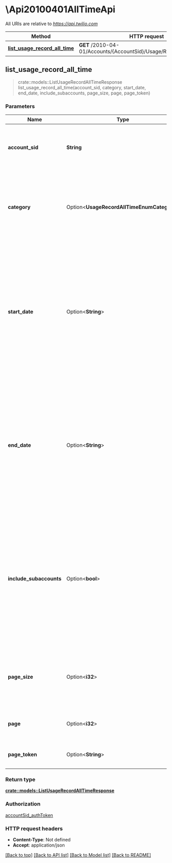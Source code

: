 # \Api20100401AllTimeApi

All URIs are relative to *https://api.twilio.com*

Method | HTTP request | Description
------------- | ------------- | -------------
[**list_usage_record_all_time**](Api20100401AllTimeApi.md#list_usage_record_all_time) | **GET** /2010-04-01/Accounts/{AccountSid}/Usage/Records/AllTime.json | 



## list_usage_record_all_time

> crate::models::ListUsageRecordAllTimeResponse list_usage_record_all_time(account_sid, category, start_date, end_date, include_subaccounts, page_size, page, page_token)




### Parameters


Name | Type | Description  | Required | Notes
------------- | ------------- | ------------- | ------------- | -------------
**account_sid** | **String** | The SID of the [Account](https://www.twilio.com/docs/iam/api/account) that created the UsageRecord resources to read. | [required] |
**category** | Option<**UsageRecordAllTimeEnumCategory**> | The [usage category](https://www.twilio.com/docs/usage/api/usage-record#usage-categories) of the UsageRecord resources to read. Only UsageRecord resources in the specified category are retrieved. |  |
**start_date** | Option<**String**> | Only include usage that has occurred on or after this date. Specify the date in GMT and format as `YYYY-MM-DD`. You can also specify offsets from the current date, such as: `-30days`, which will set the start date to be 30 days before the current date. |  |
**end_date** | Option<**String**> | Only include usage that occurred on or before this date. Specify the date in GMT and format as `YYYY-MM-DD`.  You can also specify offsets from the current date, such as: `+30days`, which will set the end date to 30 days from the current date. |  |
**include_subaccounts** | Option<**bool**> | Whether to include usage from the master account and all its subaccounts. Can be: `true` (the default) to include usage from the master account and all subaccounts or `false` to retrieve usage from only the specified account. |  |
**page_size** | Option<**i32**> | How many resources to return in each list page. The default is 50, and the maximum is 1000. |  |
**page** | Option<**i32**> | The page index. This value is simply for client state. |  |
**page_token** | Option<**String**> | The page token. This is provided by the API. |  |

### Return type

[**crate::models::ListUsageRecordAllTimeResponse**](ListUsageRecordAllTimeResponse.md)

### Authorization

[accountSid_authToken](../README.md#accountSid_authToken)

### HTTP request headers

- **Content-Type**: Not defined
- **Accept**: application/json

[[Back to top]](#) [[Back to API list]](../README.md#documentation-for-api-endpoints) [[Back to Model list]](../README.md#documentation-for-models) [[Back to README]](../README.md)

